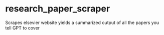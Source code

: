 # research_paper_scraper
Scrapes elsevier website yields a summarized output of all the papers you tell GPT to cover 
